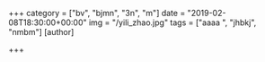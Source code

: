+++
category = ["bv", "bjmn", "3n", "m"]
date = "2019-02-08T18:30:00+00:00"
img = "/yili_zhao.jpg"
tags = ["aaaa ", "jhbkj", "nmbm"]
[author]

+++
